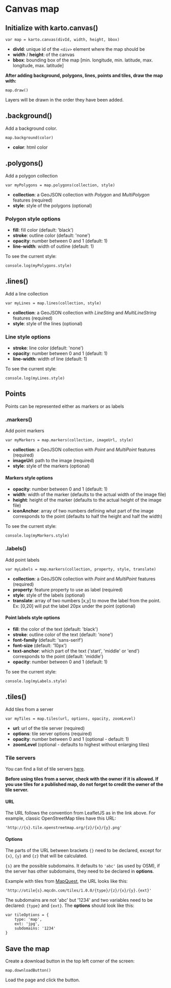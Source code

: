 # Canvas map

## Initialize with karto.canvas()

```
var map = karto.canvas(divId, width, height, bbox)
```

- **divId**: unique id of the ```<div>``` element where the map should be
- **width** / **height**: of the canvas
- **bbox**: bounding box of the map [min. longitude, min. latitude, max. longitude, max. latitude]

**After adding background, polygons, lines, points and tiles, draw the map with:**

```
map.draw()
```

Layers will be drawn in the order they have been added.

## .background()

Add a background color.

```
map.background(color)
```

- **color**: html color

## .polygons()

Add a polygon collection

```
var myPolygons = map.polygons(collection, style)
```

- **collection**: a GeoJSON collection with *Polygon* and *MultiPolygon* features (required)
- **style**: style of the polygons (optional)

### Polygon style options

- **fill**: fill color (default: 'black')
- **stroke**: outline color (default: 'none')
- **opacity**: number between 0 and 1 (default: 1)
- **line-width**: width of outline (default: 1)

To see the current style:

```
console.log(myPolygons.style)
```

## .lines()

Add a line collection

```
var myLines = map.lines(collection, style)
```

- **collection**: a GeoJSON collection with *LineSting* and *MultiLineString* features (required)
- **style**: style of the lines (optional)

### Line style options

- **stroke**: line color (default: 'none')
- **opacity**: number between 0 and 1 (default: 1)
- **line-width**: width of line (default: 1)

To see the current style:

```
console.log(myLines.style)
```

## Points

Points can be represented either as markers or as labels

### .markers()

Add point markers

```
var myMarkers = map.markers(collection, imageUrl, style)
```

- **collection**: a GeoJSON collection with *Point* and *MultiPoint* features (required)
- **imageUrl**: path to the image (required)
- **style**: style of the markers (optional)

#### Markers style options

- **opacity**: number between 0 and 1 (default: 1)
- **width**: width of the marker (defaults to the actual width of the image file)
- **height**: height of the marker (defaults to the actual height of the image file)
- **iconAnchor**: array of two numbers defining what part of the image corresponds to the point (defaults to half the height and half the width)

To see the current style:

```
console.log(myMarkers.style)
```

### .labels()

Add point labels

```
var myLabels = map.markers(collection, property, style, translate)
```

- **collection**: a GeoJSON collection with *Point* and *MultiPoint* features (required)
- **property**: feature property to use as label (required)
- **style**: style of the labels (optional)
- **translate**: array of two numbers [x,y] to move the label from the point. Ex: [0,20] will put the label 20px under the point (optional)

#### Point labels style options

- **fill**: the color of the text (default: 'black')
- **stroke**: outline color of the text (default: 'none')
- **font-family** (default: 'sans-serif')
- **font-size** (default: '10px') 
- **text-anchor**: which part of the text ('start', 'middle' or 'end') corresponds to the point (default: 'middle')
- **opacity**:  number between 0 and 1 (default: 1)

To see the current style:

```
console.log(myLabels.style)
```

## .tiles()

Add tiles from a server

```
var myTiles = map.tiles(url, options, opacity, zoomLevel)
```

- **url**: url of the tile server (required)
- **options**: tile server options (required)
- **opacity**: number between 0 and 1 (optional - default: 1)
- **zoomLevel** (optional - defaults to highest without enlarging tiles)

### Tile servers

You can find a list of tile servers [here](https://leaflet-extras.github.io/leaflet-providers/preview/).

**Before using tiles from a server, check with the owner if it is allowed. If you use tiles for a published map, do not forget to credit the owner of the tile server.**

#### URL

The URL follows the convention from LeafletJS as in the link above. For example, classic OpenStreetMap tiles have this URL:

```
'http://{s}.tile.openstreetmap.org/{z}/{x}/{y}.png'
```

#### Options

The parts of the URL between brackets ```{}``` need to be declared, except for ```{x}```, ```{y}``` and ```{z}``` that will be calculated.

```{s}``` are the possible subdomains. It defaults to ```'abc'``` (as used by OSM), if the server has other subdomains, they need to be declared in **options**.

Example with tiles from [MapQuest](http://www.mapquest.com/), the URL looks like this:

```
'http://otile{s}.mqcdn.com/tiles/1.0.0/{type}/{z}/{x}/{y}.{ext}'
```

The subdomains are not 'abc' but '1234' and two variables need to be declared: ```{type}``` and ```{ext}```. The **options** should look like this:

```
var tileOptions = {
	type: 'map',
	ext: 'jpg',
	subdomains: '1234'
}
```

## Save the map

Create a download button in the top left corner of the screen:

```
map.downloadButton()
```

Load the page and click the button.
```
